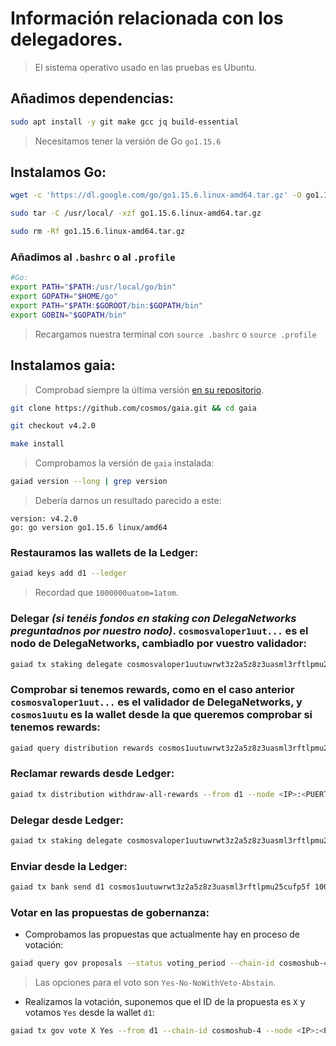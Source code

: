 # Información relacionada con los delegadores.

> El sistema operativo usado en las pruebas es Ubuntu.

## Añadimos dependencias:
```sh
sudo apt install -y git make gcc jq build-essential
```

> Necesitamos tener la versión de Go `go1.15.6`

## Instalamos Go:
```sh
wget -c 'https://dl.google.com/go/go1.15.6.linux-amd64.tar.gz' -O go1.15.6.linux-amd64.tar.gz

sudo tar -C /usr/local/ -xzf go1.15.6.linux-amd64.tar.gz

sudo rm -Rf go1.15.6.linux-amd64.tar.gz
```

### Añadimos al `.bashrc` o al `.profile`
```sh
#Go:
export PATH="$PATH:/usr/local/go/bin"
export GOPATH="$HOME/go"
export PATH="$PATH:$GOROOT/bin:$GOPATH/bin"
export GOBIN="$GOPATH/bin"
```

>Recargamos nuestra terminal con `source .bashrc` o `source .profile`

## Instalamos gaia:

> Comprobad siempre la última versión [en su repositorio](https://github.com/cosmos/gaia/releases).

```sh
git clone https://github.com/cosmos/gaia.git && cd gaia

git checkout v4.2.0

make install
```

> Comprobamos la versión de `gaia` instalada:
```sh
gaiad version --long | grep version
```

> Debería darnos un resultado parecido a este:
```
version: v4.2.0
go: go version go1.15.6 linux/amd64
```

### Restauramos las wallets de la Ledger:
```sh
gaiad keys add d1 --ledger
```

> Recordad que `1000000uatom=1atom`.

### Delegar *(si tenéis fondos en staking con DelegaNetworks preguntadnos por nuestro nodo)*. `cosmosvaloper1uut...` es el nodo de DelegaNetworks, cambiadlo por vuestro validador:
```sh
gaiad tx staking delegate cosmosvaloper1uutuwrwt3z2a5z8z3uasml3rftlpmu25aga5c6 1000000uatom --from TUWALLETAQUÍ --chain-id cosmoshub-4 --fees 5000uatom --node <IP>:<PUERTO> -y
```

### Comprobar si tenemos rewards, como en el caso anterior `cosmosvaloper1uut...` es el validador de DelegaNetworks, y `cosmos1uutu` es la wallet desde la que queremos comprobar si tenemos rewards:
```sh
gaiad query distribution rewards cosmos1uutuwrwt3z2a5z8z3uasml3rftlpmu25cufp5f cosmosvaloper1uutuwrwt3z2a5z8z3uasml3rftlpmu25aga5c6 --node <IP>:<PUERTO> --chain-id cosmoshub-4
```

### Reclamar rewards desde Ledger:
```sh
gaiad tx distribution withdraw-all-rewards --from d1 --node <IP>:<PUERTO> --chain-id cosmoshub-4 --fees 5000uatom
```

### Delegar desde Ledger:
```sh
gaiad tx staking delegate cosmosvaloper1uutuwrwt3z2a5z8z3uasml3rftlpmu25aga5c6 20000000uatom --from d1 --node <IP>:<PUERTO> --fees 5000uatom --chain-id cosmoshub-4
```

### Enviar desde la Ledger:
```sh
gaiad tx bank send d1 cosmos1uutuwrwt3z2a5z8z3uasml3rftlpmu25cufp5f 1000000uatom --fees 5000uatom --chain-id cosmoshub-4 --node <IP>:<PUERTO>
```

### Votar en las propuestas de gobernanza:

- Comprobamos las propuestas que actualmente hay en proceso de votación:
```sh
gaiad query gov proposals --status voting_period --chain-id cosmoshub-4 --node <IP>:<PUERTO>
```

> Las opciones para el voto son `Yes-No-NoWithVeto-Abstain`.

- Realizamos la votación, suponemos que el ID de la propuesta es `X` y votamos `Yes` desde la wallet `d1`:
```sh
gaiad tx gov vote X Yes --from d1 --chain-id cosmoshub-4 --node <IP>:<PUERTO> --fees=5000uatom
```
